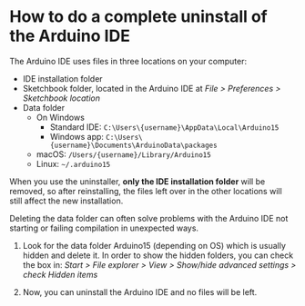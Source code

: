 # How to do a complete uninstall of the Arduino IDE

The Arduino IDE uses files in three locations on your computer:
* IDE installation folder
* Sketchbook folder, located in the Arduino IDE at *File > Preferences > Sketchbook location*
* Data folder
  * On Windows
    * Standard IDE:
     `C:\Users\{username}\AppData\Local\Arduino15`
    * Windows app:
      `C:\Users\{username}\Documents\ArduinoData\packages`
  * macOS: `/Users/{username}/Library/Arduino15`
  * Linux: `~/.arduino15`

When you use the uninstaller, **only the IDE installation folder** will be removed, so after reinstalling, the files left over in the other locations will still affect the new installation.

Deleting the data folder can often solve problems with the Arduino IDE not starting or failing compilation in unexpected ways.

1. Look for the data folder Arduino15 (depending on OS) which is usually hidden and delete it.
   In order to show the hidden folders, you can check the box in: *Start > File explorer > View > Show/hide advanced settings > check Hidden items*

2. Now, you can uninstall the Arduino IDE and no files will be left.
